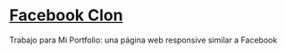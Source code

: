 # [Facebook Clon](https://amadeocutinifacebook.netlify.app)
Trabajo para Mi Portfolio: una página web responsive similar a Facebook
